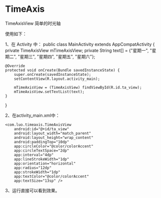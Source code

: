 # TimeAxis
TimeAxisView 简单的时光轴

使用如下：

1、在 Activity 中：
public class MainActivity extends AppCompatActivity {
    private TimeAxisView mTimeAxisView;
    private String text[] = {"星期一", "星期二", "星期三", "星期四", "星期五", "星期六"};

    @Override
    protected void onCreate(Bundle savedInstanceState) {
        super.onCreate(savedInstanceState);
        setContentView(R.layout.activity_main);

        mTimeAxisView = (TimeAxisView) findViewById(R.id.ta_view);
        mTimeAxisView.setTextList(text);
    }
}

2、在activity_main.xml中：
<?xml version="1.0" encoding="utf-8"?>
<LinearLayout xmlns:android="http://schemas.android.com/apk/res/android"
    xmlns:app="http://schemas.android.com/apk/res-auto"
    android:layout_width="match_parent"
    android:layout_height="match_parent"
    android:background="@color/white"
    android:orientation="vertical">

    <com.luo.timeaxis.TimeAxisView
        android:id="@+id/ta_view"
        android:layout_width="match_parent"
        android:layout_height="wrap_content"
        android:paddingTop="10dp"
        app:circleColor="@color/colorAccent"
        app:circleTextSpace="2dp"
        app:interval="4dp"
        app:lineStrokeWidth="1dp"
        app:orientation="horizontal"
        app:radius="12dp"
        app:strokeWidth="1dp"
        app:textColor="@color/colorAccent"
        app:textSize="13sp" />

</LinearLayout>

3、运行直接可以看到效果。